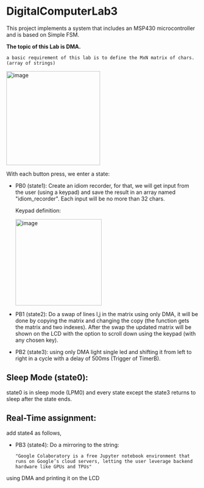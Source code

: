 # DigitalComputerLab3
This project implements a system that includes an MSP430 microcontroller and is based on Simple FSM.

**The topic of this Lab is DMA.**

    a basic requirement of this lab is to define the MxN matrix of chars. (array of strings)
    
 <img width="246" alt="image" src="https://github.com/Orisadek/DigitalComputerLab3/assets/43981934/5bf0034a-f053-4c83-ae68-39dff4027137">


With each button press, we enter a state:

- PB0 (state1):
 	 Create an idiom recorder, for that, we will get input from the user (using a keypad) and save the result in an array named "idiom_recorder".
   Each input will be no more than 32 chars.
  
   Keypad definition:
  
  <img width="226" alt="image" src="https://github.com/Orisadek/DigitalComputerLab3/assets/43981934/1099d1cd-cabf-4ea5-b441-dff0ea71ee95">

- PB1 (state2):
   Do a swap of lines I,j in the matrix using only DMA, it will be done by copying the matrix and changing the copy (the function gets the matrix and two indexes).
  After the swap the updated matrix will be shown on the LCD with the option to scroll down using the keypad (with any chosen key).
  
- PB2 (state3):
   using only DMA light single led and shifting it from left to right in a cycle with a delay of 500ms (Trigger of TimerB).

## Sleep Mode (state0):
state0 is in sleep mode (LPM0) and every state except the state3 returns to sleep after the state ends.

## Real-Time assignment: 
add state4 as follows,

- PB3 (state4):
Do a mirroring to the string:

      "Google Colaboratory is a free Jupyter notebook environment that runs on Google’s cloud servers, letting the user leverage backend hardware like GPUs and TPUs"

using DMA and printing it on the LCD

